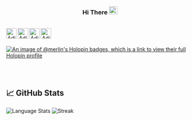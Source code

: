 <!-- <p align = "center">
 
  <img src = "https://user-images.githubusercontent.com/78374254/180652704-123c21c5-3a9b-4133-af75-0b47d9e9d5b7.jpg"  alt = "Banner" />
 
</p>
  -->

 
 
 



<h3 align = "center"> Hi There <span> <img src = "https://user-images.githubusercontent.com/78374254/180597390-99fc5c2d-cbee-48f6-aaef-ab33ee0fbf6d.png" width = "22px" height = "22px" /> 
 </span> </h3>

<br>

<center> 
<a href="https://www.instagram.com/aditya__a__/">
<img align="left" alt="Aditya's Instagram" width="28px" src="https://raw.githubusercontent.com/hussainweb/hussainweb/main/icons/instagram.png" />
</a>
<a href="https://twitter.com/Aditya__A__">
  <img align="left" alt="Aditya's Twitter" width="28px" src="https://raw.githubusercontent.com/hussainweb/hussainweb/main/icons/twitter.png" />
</a>

<a href="https://www.linkedin.com/in/aditya-ace/">
  <img align="left" alt="Aditya's LinkedIN" width="28px" src="https://github.com/hussainweb/hussainweb/blob/73f2376ce64259a6b60eb044a919a76a73fcd3b0/icons/linkedin.png" />
</a>

<a href = "https://adityaa.netlify.app/">
 <img align = "left" alt = "Aditya's Portfolio" width="28px" height = "28px" src = "https://user-images.githubusercontent.com/78374254/180651460-2827bfaa-9411-4b6f-baa5-62f593aceb72.png" /> 
 </a>

<!-- ![visitor badge](https://visitor-badge.glitch.me/badge?page_id=Merlin-A.visitor-badge&left_text=Visitors) -->

</center>  
<br>
<br>

[![An image of @merlin's Holopin badges, which is a link to view their full Holopin profile](https://holopin.me/merlin)](https://holopin.io/@merlin)



<br> 
<br>



## 📈 GitHub Stats

<img  src="https://github-readme-stats.vercel.app/api/top-langs/?username=Merlin-A&theme=gotham&hide=tcl" alt="Language Stats" align="center"  />


<img  src = "https://github-readme-streak-stats.herokuapp.com?user=Merlin-A&theme=gotham" alt = "Streak" align = "center" />

